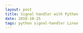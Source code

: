 ```yaml
---
layout: post
title: Signal handler with Python
date: 2018-10-25
tags: python signal-handler Linux
---
```


